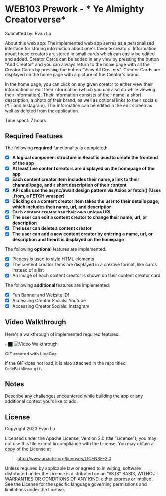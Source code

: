 # WEB103 Prework - * Ye Almighty Creatorverse*

Submitted by: Evan Lu

About this web app: The implemented web app serves as a personalized interface for
storing information about one's favorite creators. Information about these creators are 
stored in small cards which can easily be edited and added. Creator Cards can be added
in any view by pressing the button "Add Creator" and you can always return to the home
page with all the Creator Cards by pressing the button "View All Creators". Creator 
Cards are displayed on the home page with a picture of the Creator's brand.

In the home page, you can click on any given creator to either view their information
or edit their information (which you can also do while viewing their information). 
Their information consists of their name, a short description, a photo of their brand,
as well as optional links to their socials (YT and Instagram). This information can
be edited in the edit screen as well as deleted from the application. 

Time spent: 7 hours

## Required Features

The following **required** functionality is completed:

<!-- 👉🏿👉🏿👉🏿 Make sure to check off completed functionality below -->
- [x] **A logical component structure in React is used to create the frontend of the app**
- [x] **At least five content creators are displayed on the homepage of the app**
- [x] **Each content creator item includes their name, a link to their channel/page, and a short description of their content**
- [x] **API calls use the async/await design pattern via Axios or fetch() [Uses .from, a FETCH wrapper]**
- [x] **Clicking on a content creator item takes the user to their details page, which includes their name, url, and description**
- [x] **Each content creator has their own unique URL**
- [x] **The user can edit a content creator to change their name, url, or description**
- [x] **The user can delete a content creator**
- [x] **The user can add a new content creator by entering a name, url, or description and then it is displayed on the homepage**

The following **optional** features are implemented:

- [x] Picocss is used to style HTML elements
- [x] The content creator items are displayed in a creative format, like cards instead of a list
- [x] An image of each content creator is shown on their content creator card

The following **additional** features are implemented:

* [x] Fun Banner and Website ID!
* [x] Accessing Creator Socials: Youtube
* [x] Accessing Creator Socials: Instagram

## Video Walkthrough

Here's a walkthrough of implemented required features:

👉🏿 <img src='https://i.imgur.com/CDmgIjw.mp4' title='Video Walkthrough' width='' alt='Video Walkthrough' />

<!-- Replace this with whatever GIF tool you used! -->
GIF created with LiceCap

If the GIF does not load, it is also attached in the repo titled `CodePathDemo.gif`. 
<!-- Recommended tools:
[Kap](https://getkap.co/) for macOS
[ScreenToGif](https://www.screentogif.com/) for Windows
[peek](https://github.com/phw/peek) for Linux. -->

## Notes

Describe any challenges encountered while building the app or any additional context you'd like to add.

## License

Copyright 2023 Evan Lu

Licensed under the Apache License, Version 2.0 (the "License"); you may not use this file except in compliance with the License. You may obtain a copy of the License at

> http://www.apache.org/licenses/LICENSE-2.0

Unless required by applicable law or agreed to in writing, software distributed under the License is distributed on an "AS IS" BASIS, WITHOUT WARRANTIES OR CONDITIONS OF ANY KIND, either express or implied. See the License for the specific language governing permissions and limitations under the License.